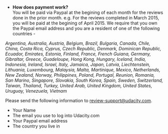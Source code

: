 * **How does payment work?** <br /> 
  You will be paid via Paypal at the begining of each month for the reviews done in the prior month. 
e.g. For the reviews completed in March 2015, you will be paid at the begining of April 2015. We require that you own the Paypal email address and you are a resident of one of the following countries -

*Argentina, Australia, Austria, Belgium, Brazil, Bulgaria, Canada, Chile, China, Costa Rica, Cyprus, Czech Republic, Denmark, Dominican Republic, Ecuador, Emirates, Estonia, Finland, France, French Guiana, Germany, Gibraltar, Greece, Guadeloupe, Hong Kong, Hungary, Iceland, India, Indonesia, Ireland, Israel, Italy, Jamaica, Japan, Latvia, Liechtenstein, Lithuania, Luxembourg, Malaysia, Malta, Martinique, Mexico, Netherlands, New Zealand, Norway, Philippines, Poland, Portugal, Reunion, Romania, San Marino, Singapore, Slovakia, South Korea, Spain, Sweden, Switzerland, Taiwan, Thailand, Turkey, United Arab, United Kingdom, United States, Uruguay, Venezuela, Vietnam*

Please send the following information to review-support@udacity.com. 
* Your Name
* The email you use to log into Udacity.com
* Your Paypal email address
* The country you live in




